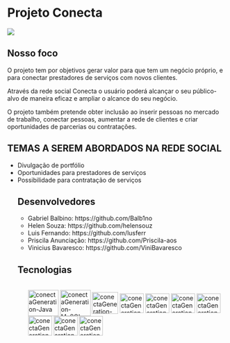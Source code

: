 # Projeto Conecta
<img src="https://i.imgur.com/gAhtIlG.png">


## Nosso foco
O projeto tem por objetivos gerar valor para que tem um negócio próprio, e para conectar prestadores de serviços com novos clientes.

Através da rede social Conecta o usuário poderá alcançar o seu público-alvo de maneira eficaz e ampliar o alcance do seu negócio.

O projeto também pretende obter inclusão ao inserir pessoas no mercado de trabalho,  conectar pessoas, aumentar a rede de clientes e criar oportunidades de parcerias ou contratações.

## TEMAS A SEREM ABORDADOS NA  REDE SOCIAL 

<ul>
  <li>Divulgação de portfólio </li>

 <li> Oportunidades para prestadores de serviços </li>

 <li> Possibilidade para contratação de serviços </li>
   
##  Desenvolvedores
  <ul>
    <li>Gabriel Balbino: https://github.com/Balb1no</li>
    <li>Helen Souza: https://github.com/helensouz </li>
    <li>Luis Fernando: https://github.com/lusferr </li>
    <li> Priscila Anunciação: https://github.com/Priscila-aos </li>
    <li> Vinicius Bavaresco: https://github.com/ViniBavaresco </li>
  </ul>
  
  ## Tecnologias
  <ul>
    <div style="display: inline_block"><br>
  <img align="center" alt="conectaGeneration-Java" height="60" width="70" src="https://cdn.jsdelivr.net/gh/devicons/devicon/icons/java/java-original-wordmark.svg" />
  <img align="center" alt="conectaGeneration-MySQL" height="60" width="70" src="https://cdn.jsdelivr.net/gh/devicons/devicon/icons/mysql/mysql-original-wordmark.svg" />
   <img align="center" alt="conectaGeneration-SpringBoot" height="50" width="60" src="https://cdn.jsdelivr.net/gh/devicons/devicon/icons/spring/spring-original-wordmark.svg" />
  <img align="center" alt="conectaGeneration-HTML" height="45" width="55" src="https://cdn.jsdelivr.net/gh/devicons/devicon/icons/html5/html5-plain-wordmark.svg" />
  <img align="center" alt="conectaGeneration-CSS" height="45" width="55" src="https://cdn.jsdelivr.net/gh/devicons/devicon/icons/css3/css3-plain-wordmark.svg" />
  <img align="center" alt="conectaGeneration-Bootstrap" height="45" width="55" src="https://cdn.jsdelivr.net/gh/devicons/devicon/icons/bootstrap/bootstrap-plain-wordmark.svg" />
  <img align="center" alt="conectaGeneration-JavaScript" height="45" width="55" src="https://cdn.jsdelivr.net/gh/devicons/devicon/icons/javascript/javascript-original.svg" />
  <img align="center" alt="conectaGeneration-TypeScript" height="45" width="55" src="https://cdn.jsdelivr.net/gh/devicons/devicon/icons/typescript/typescript-original.svg" />
  <img align="center" alt="conectaGeneration-Angular" height="45" width="55" src="https://cdn.jsdelivr.net/gh/devicons/devicon/icons/angularjs/angularjs-original.svg" />
  <img align="center" alt="conectaGeneration-VSCode" height="45" width="55" src="https://cdn.jsdelivr.net/gh/devicons/devicon/icons/vscode/vscode-original-wordmark.svg" />
  
</div> 
  

    
